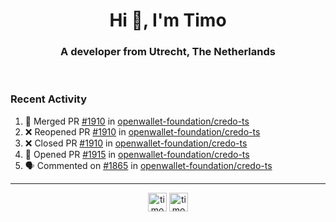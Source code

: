 <h1 align="center">Hi 👋, I'm Timo</h1>
<h3 align="center">A developer from Utrecht, The Netherlands</h3>
<br/>
<!-- https://github.com/rahuldkjain/github-profile-readme-generator --!>

<!--  <p align="left"><img src="https://github-readme-stats.vercel.app/api?username=timoglastra&show_icons=true&count_private=true&" alt="timoglastra" /></p> --!>

<!--
Github language stats
<p align="left"><img src="https://github-readme-stats.vercel.app/api/top-langs/?username=timoglastra&layout=compact" alt="timoglastra" /><p>
-->

<!-- Codestats language stats -->
<!-- <p align="left"><img src="https://codestats-readme.vercel.app/api/top-langs/?username=timoglastra&layout=compact&language_count=12" alt="timoglastra" /><p>    --!>
  
<h3>Recent Activity</h3>

<!--START_SECTION:activity-->
1. 🎉 Merged PR [#1910](https://github.com/openwallet-foundation/credo-ts/pull/1910) in [openwallet-foundation/credo-ts](https://github.com/openwallet-foundation/credo-ts)
2. ❌ Reopened PR [#1910](https://github.com/openwallet-foundation/credo-ts/pull/1910) in [openwallet-foundation/credo-ts](https://github.com/openwallet-foundation/credo-ts)
3. ❌ Closed PR [#1910](https://github.com/openwallet-foundation/credo-ts/pull/1910) in [openwallet-foundation/credo-ts](https://github.com/openwallet-foundation/credo-ts)
4. 💪 Opened PR [#1915](https://github.com/openwallet-foundation/credo-ts/pull/1915) in [openwallet-foundation/credo-ts](https://github.com/openwallet-foundation/credo-ts)
5. 🗣 Commented on [#1865](https://github.com/openwallet-foundation/credo-ts/pull/1865#issuecomment-2186107753) in [openwallet-foundation/credo-ts](https://github.com/openwallet-foundation/credo-ts)
<!--END_SECTION:activity-->

---

<p align="center">
<a href="https://twitter.com/timoglastra" target="blank"><img align="center" src="https://cdn.jsdelivr.net/npm/simple-icons@3.0.1/icons/twitter.svg" alt="timoglastra" height="30" width="30" /></a>
<a href="https://linkedin.com/in/timoglastra" target="blank"><img align="center" src="https://cdn.jsdelivr.net/npm/simple-icons@3.0.1/icons/linkedin.svg" alt="timoglastra" height="30" width="30" /></a>
</p>



